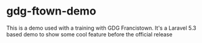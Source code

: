 # gdg-ftown-demo
This is a demo used with a training with GDG Francistown. It's a Laravel 5.3 based demo to show some cool feature before the official release
